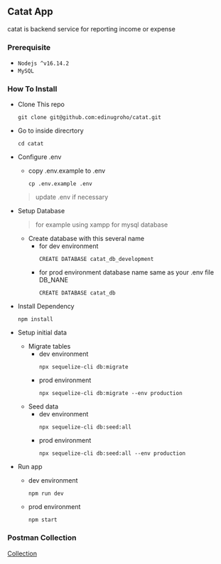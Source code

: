 ## Catat App
  catat is backend service for reporting income or expense

### Prerequisite

- `Nodejs ^v16.14.2`
- `MySQL`

### How To Install

- Clone This repo
  ```
  git clone git@github.com:edinugroho/catat.git
  ```

- Go to inside direcrtory
  ```
  cd catat
  ```

- Configure .env
    - copy .env.example to .env
      ```
      cp .env.example .env
      ```
  > update .env if necessary

- Setup Database
  > for example using xampp for mysql database
  - Create database with this several name
    - for dev environment 
        ```
        CREATE DATABASE catat_db_development
        ```
    - for prod environment database name same as your .env file DB_NANE
        ```
        CREATE DATABASE catat_db
        ```

- Install Dependency
    ```
    npm install
    ```

- Setup initial data
  - Migrate tables
    - dev environment
        ```
        npx sequelize-cli db:migrate
        ```
    - prod environment
        ```
        npx sequelize-cli db:migrate --env production
        ```
  - Seed data
    - dev environment
        ```
        npx sequelize-cli db:seed:all
        ```
    - prod environment
        ```
        npx sequelize-cli db:seed:all --env production
        ```

- Run app
  - dev environment
      ```
      npm run dev
      ```
  - prod environment
      ```
      npm start
      ```

### Postman Collection
 
[Collection](https://www.postman.com/collections/426192b7613da43f7ca6)